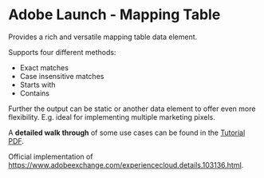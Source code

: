 Adobe Launch - Mapping Table
============================

Provides a rich and versatile mapping table data element.

Supports four different methods:
* Exact matches
* Case insensitive matches
* Starts with
* Contains

Further the output can be static or another data element to offer even more flexibility.
E.g. ideal for implementing multiple marketing pixels.

A **detailed walk through** of some use cases can be found in the [Tutorial PDF](doc/mapping-table-tutorial.pdf).


Official implementation of https://www.adobeexchange.com/experiencecloud.details.103136.html.

